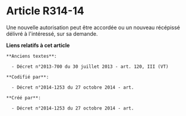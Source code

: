 # Article R314-14

Une nouvelle autorisation peut être accordée ou un nouveau récépissé délivré à l'intéressé, sur sa demande.

**Liens relatifs à cet article**

	**Anciens textes**:

	  - Décret n°2013-700 du 30 juillet 2013 - art. 120, III (VT)

	**Codifié par**:

	  - Décret n°2014-1253 du 27 octobre 2014 - art.

	**Créé par**:

	  - Décret n°2014-1253 du 27 octobre 2014 - art.
